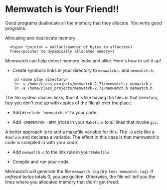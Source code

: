 
# Memwatch is Your Friend!!

Good programs deallocate all the memory that they allocate.  You write good programs.

Allocating and deallocate memory
```
  <type> *pointer = malloc(<number of bytes to allocate>)
  free(<pointer to dynamically allocated memory>)
```

Memwatch can help detect memory leaks and alike.  Here's how to set it up!

 - Create symbolic links in your directory to `memwatch.c` and `memwatch.h` .
```
    cd <some play directory>
    ln -s /home/class_projects/memwatch-2.71/memwatch.c memwatch.c
    ln -s /home/class_projects/memwatch-2.71/memwatch.h memwatch.h
```
The file system chases links; thus it is like having the files in that
directory, buy you don't end up with copies of the file all over the place.

 - Add `#include "memwatch.h"` to your code.

 - Add `-DMEMWATCH -DMW_STDIO` in your `Makefile` to all lines that invoke `gcc`.

A better approach is to add a makefile variable for this.
The `-D` acts like a `#define` and declares a variable.   The effect in this case is that memwatch's code is compiled in with your code.

 - Add `memwatch.o` to the link rule in your `Makefile`.
 
 - Compile and run your code. 

Memwatch will generate the file `memwatch.log` (try `less memwatch.log`).
If *unfreed bytes* totals 0, you are golden.  Otherwise, the file will tell you the lines where you allocated memory that didn't get freed.
